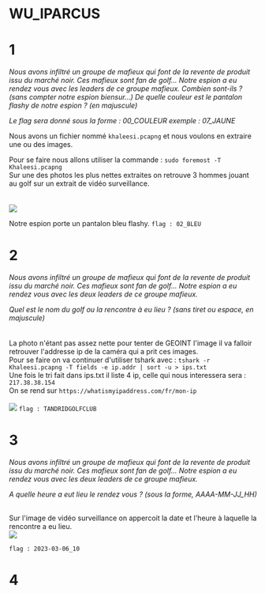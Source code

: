 # WU_IPARCUS
# 1
_Nous avons infiltré un groupe de mafieux qui font de la revente de produit issu du marché noir._
_Ces mafieux sont fan de golf... Notre espion a eu rendez vous avec les leaders de ce groupe mafieux._
_Combien sont-ils ? (sans compter notre espion biensur...)_
_De quelle couleur est le pantalon flashy de notre espion ? (en majuscule)_

_Le flag sera donné sous la forme : 00_COULEUR_
_exemple : 07_JAUNE_


Nous avons un fichier nommé ``khaleesi.pcapng`` et nous voulons en extraire une ou des images.

Pour se faire nous allons utiliser la commande : ``sudo foremost -T  Khaleesi.pcapng``
<br> 
Sur une des photos les plus nettes extraites on retrouve 3 hommes jouant au golf sur un extrait de vidéo surveillance. <br><br><br>
<img src="https://github.com/mrk59/WU_IPARCUS/blob/main/WU_IPARCUS/images/khaleesi_golf.png"> <br>

Notre espion porte un pantalon bleu flashy.
``flag : 02_BLEU``
# 2 
_Nous avons infiltré un groupe de mafieux qui font de la revente de produit issu du marché noir._
_Ces mafieux sont fan de golf... Notre espion a eu rendez vous avec les deux leaders de ce groupe mafieux._

_Quel est le nom du golf ou la rencontre à eu lieu ? (sans tiret ou espace, en majuscule)_
<br><br><br>
La photo n'étant pas assez nette pour tenter de GEOINT l'image il va falloir retrouver l'addresse ip de la caméra qui a prit ces images.<br>
Pour se faire on va continuer d'utiliser tshark avec : ``tshark -r Khaleesi.pcapng -T fields -e ip.addr | sort -u > ips.txt`` <br>
Une fois le tri fait dans ips.txt il liste 4 ip, celle qui nous interessera sera : ``217.38.38.154``<br>
On se rend sur ``https://whatismyipaddress.com/fr/mon-ip``<br><br>
![](https://github.com/mrk59/WU_IPARCUS/blob/main/WU_IPARCUS/images/addr_golf.png)
``flag : TANDRIDGOLFCLUB``
# 3
_Nous avons infiltré un groupe de mafieux qui font de la revente de produit issu du marché noir._
_Ces mafieux sont fan de golf... Notre espion a eu rendez vous avec les deux leaders de ce groupe mafieux._

_A quelle heure a eut lieu le rendez vous ? (sous la forme, AAAA-MM-JJ_HH)_ <br><br>

Sur l'image de vidéo surveillance on appercoit la date et l'heure à laquelle la rencontre a eu lieu. <br>
<img src="https://github.com/mrk59/WU_IPARCUS/blob/main/WU_IPARCUS/images/date_rencontre.png">

``flag : 2023-03-06_10``
# 4
